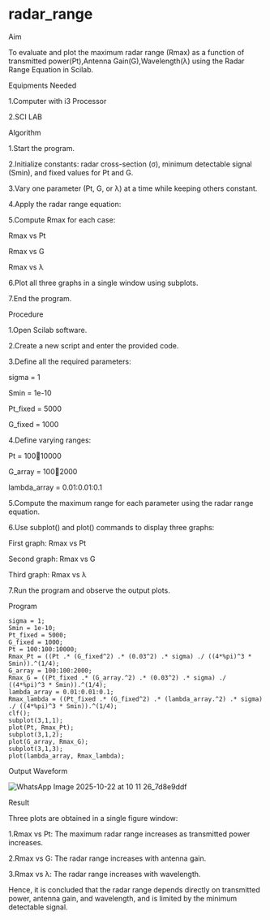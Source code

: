 # radar_range
Aim

To evaluate and plot the maximum radar range (Rmax) as a function of transmitted power(Pt),Antenna Gain(G),Wavelength(λ) using the Radar Range Equation in Scilab.

Equipments Needed

1.Computer with i3 Processor

2.SCI LAB


Algorithm


1.Start the program.

2.Initialize constants: radar cross-section (σ), minimum detectable signal (Smin), and fixed values for Pt and G.

3.Vary one parameter (Pt, G, or λ) at a time while keeping others constant.

4.Apply the radar range equation:

5.Compute Rmax for each case:

Rmax vs Pt

Rmax vs G

Rmax vs λ

6.Plot all three graphs in a single window using subplots.

7.End the program.



Procedure

1.Open Scilab software.

2.Create a new script and enter the provided code.

3.Define all the required parameters:

sigma = 1

Smin = 1e-10

Pt_fixed = 5000

G_fixed = 1000

4.Define varying ranges:

Pt = 100:100:10000

G_array = 100:100:2000

lambda_array = 0.01:0.01:0.1

5.Compute the maximum range for each parameter using the radar range equation.

6.Use subplot() and plot() commands to display three graphs:

First graph: Rmax vs Pt

Second graph: Rmax vs G

Third graph: Rmax vs λ

7.Run the program and observe the output plots.


Program
````
sigma = 1;
Smin = 1e-10;
Pt_fixed = 5000;
G_fixed = 1000;
Pt = 100:100:10000;
Rmax_Pt = ((Pt .* (G_fixed^2) .* (0.03^2) .* sigma) ./ ((4*%pi)^3 * Smin)).^(1/4);
G_array = 100:100:2000;
Rmax_G = ((Pt_fixed .* (G_array.^2) .* (0.03^2) .* sigma) ./ ((4*%pi)^3 * Smin)).^(1/4);
lambda_array = 0.01:0.01:0.1;
Rmax_lambda = ((Pt_fixed .* (G_fixed^2) .* (lambda_array.^2) .* sigma) ./ ((4*%pi)^3 * Smin)).^(1/4);
clf(); 
subplot(3,1,1);
plot(Pt, Rmax_Pt);
subplot(3,1,2);
plot(G_array, Rmax_G);
subplot(3,1,3);
plot(lambda_array, Rmax_lambda);
````


Output Waveform

![WhatsApp Image 2025-10-22 at 10 11 26_7d8e9ddf](https://github.com/user-attachments/assets/a4777739-87de-4277-84e9-033a56157e94)



Result

Three plots are obtained in a single figure window:

1.Rmax vs Pt: The maximum radar range increases as transmitted power increases.

2.Rmax vs G: The radar range increases with antenna gain.

3.Rmax vs λ: The radar range increases with wavelength.

Hence, it is concluded that the radar range depends directly on transmitted power, antenna gain, and wavelength, and is limited by the minimum detectable signal.






